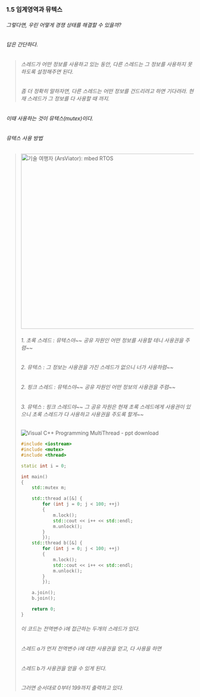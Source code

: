 ### 1.5 임계영역과 뮤텍스

###### 그렇다면, 우린 어떻게 경쟁 상태를 해결할 수 있을까?

###### 답은 간단하다.

> ###### 스레드가 어떤 정보를 사용하고 있는 동안, 다른 스레드는 그 정보를 사용하지 못하도록 설정해주면 된다.
> 
> ###### 좀 더 정확히 말하자면, 다른 스레드는 어떤 정보를 건드리려고 하면 기다려라. 현재 스레드가 그 정보를 다 사용할 때 까지.

###### 이때 사용하는 것이 뮤텍스(mutex)이다.

###### 뮤텍스 사용 방법

> <img title="" src="https://2.bp.blogspot.com/-CLF13EX6AeI/V6lEolyoTTI/AAAAAAAAFVo/gsHuZwf3sREsT1BzOiT4quBzFL7lwh5SACLcB/s1600/Semaphore.png" alt="기술 여행자 (ArsViator): mbed RTOS" data-align="center" width="469">
> 
> ###### 1. 초록 스레드 : 뮤텍스야~~ 공유 자원인 어떤 정보를 사용할 테니 사용권을 주렴~~
> 
> ###### 2. 뮤텍스 : 그 정보는 사용권을 가진 스레드가 없으니 너가 사용하렴~~
> 
> ###### 2. 핑크 스레드 : 뮤텍스야~~ 공유 자원인 어떤 정보의 사용권을 주렴~~
> 
> ###### 3. 뮤텍스 : 핑크 스레드야~~ 그 공유 자원은 현재 초록 스레드에게 사용권이 있으니 초록 스레드가 다 사용하고 사용권을 주도록 할게~~
> 
> ![Visual C++ Programming MultiThread - ppt download](https://slidesplayer.org/slide/15095498/91/images/23/Mutex+%281%2F3%29+%EC%9A%A9%EB%8F%84.+%EA%B3%B5%EC%9C%A0+%EB%A6%AC%EC%86%8C%EC%8A%A4%EB%A5%BC+%EC%A0%91%EA%B7%BC%ED%95%98%EB%8A%94+%EB%8B%A4%EC%88%98%EC%9D%98+%EC%8A%A4%EB%A0%88%EB%93%9C%EA%B0%80+%EC%9E%88%EC%9D%84+%EB%95%8C+%EC%98%A4%EC%A7%81+%ED%95%98%EB%82%98%EC%9D%98+%EC%8A%A4%EB%A0%88%EB%93%9C%EB%A7%8C+%EC%A0%91%EA%B7%BC%ED%95%A0+%EC%88%98+%EC%9E%88%EB%8F%84%EB%A1%9D+%ED%95%A8.+%EC%9E%A5%EC%A0%90.+%EC%84%9C%EB%A1%9C+%EB%8B%A4%EB%A5%B8+%ED%94%84%EB%A1%9C%EC%84%B8%EC%8A%A4%EC%97%90+%EC%86%8D%ED%95%9C+%EC%8A%A4%EB%A0%88%EB%93%9C+%EA%B0%84%EC%9D%98+%EB%8F%99%EA%B8%B0%ED%99%94%EB%A5%BC+%EC%9C%84%ED%95%9C+%EB%AA%A9%EC%A0%81%EC%9C%BC%EB%A1%9C%EB%8A%94+%EC%82%AC%EC%9A%A9%ED%95%A0+%EC%88%98+%EC%9E%88%EC%9D%8C..jpg)
> 
> ```cpp
> #include <iostream>
> #include <mutex>
> #include <thread>
> 
> static int i = 0;
> 
> int main()
> {
>     std::mutex m;
> 
>     std::thread a([&] {
>         for (int j = 0; j < 100; ++j)
>         {
>             m.lock();
>             std::cout << i++ << std::endl;
>             m.unlock();
>         }
>         });
>     std::thread b([&] {
>         for (int j = 0; j < 100; ++j)
>         {
>             m.lock();
>             std::cout << i++ << std::endl;
>             m.unlock();
>         }
>         });
> 
>     a.join();
>     b.join();
> 
>     return 0;
> }
> ```
> 
> ###### 이 코드는 전역변수 i에 접근하는 두개의 스레드가 있다.
> 
> ###### 스레드 a가 먼저 전역변수 i에 대한 사용권을 얻고, 다 사용을 하면
> 
> ###### 스레드 b가 사용권을 얻을 수 있게 된다.
> 
> ###### 그러면 순서대로 0부터 199까지 출력하고 있다.
